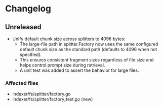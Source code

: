 # Changelog

## Unreleased

- Unify default chunk size across splitters to 4096 bytes:
  - The large-file path in splitter.Factory now uses the same configured default chunk size as the standard path (defaults to 4096 when not specified).
  - This ensures consistent fragment sizes regardless of file size and helps control prompt size during retrieval.
  - A unit test was added to assert the behavior for large files.

### Affected files
- indexer/fs/splitter/factory.go
- indexer/fs/splitter/factory_test.go (new)

